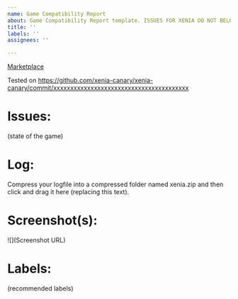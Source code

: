 ```yaml
---
name: Game Compatibility Report
about: Game Compatibility Report template. ISSUES FOR XENIA DO NOT BELONG HERE!
title: ''
labels: ''
assignees: ''

---
```


<!--ISSUES NOT UTILIZING THE TEMPLATE BELOW WILL BE CLOSED!-->
<!--
Make the title of the issue:
GAME TITLE ID - GAME NAME
The Title ID for a game can be found in the log file generated by Xenia when
running the game through Xenia. Search for "XEX_HEADER_EXECUTION_INFO".
ie: 4D5307E6 - Halo 3
-->

<!--
Xbox 360 Marketplace links only. Can't find it?
Try Google: "game title" site:marketplace.xbox.com
ie: https://marketplace.xbox.com/en-us/Product/Halo-3/66acd000-77fe-1000-9115-d8024d5307e6
-->
[Marketplace](http://marketplace.xbox.com/...)

<!--
Replace (xxxxxxxx) with the commit id of the build you tested the game with.
You can find the commit id in the first line of the log:
Build: detached / xxxxxxxxxxxxxxxxxxxxxxxxxxxxxxxxxxxxxxxx on (date)
ie: Tested on https://github.com/xenia-canary/xenia-canary/commit/f748e5af49062fd78d098acdaf045183f29faf36
-->
Tested on https://github.com/xenia-canary/xenia-canary/commit/xxxxxxxxxxxxxxxxxxxxxxxxxxxxxxxxxxxxxxxx

# Issues:
(state of the game)

# Log:
Compress your logfile into a compressed folder named xenia.zip and then click and drag it here (replacing this text).

# Screenshot(s):
![](Screenshot URL)

# Labels:
(recommended labels)
<!-- A list of current labels can be found here: https://github.com/xenia-canary/game-compatibility/labels -->
